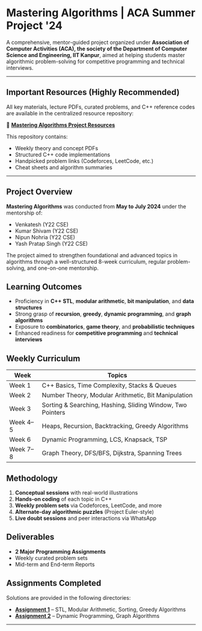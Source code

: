 # Mastering Algorithms | ACA Summer Project '24

A comprehensive, mentor-guided project organized under **Association of Computer Activities (ACA), the society of the Department of Computer Science and Engineering, IIT Kanpur**, aimed at helping students master algorithmic problem-solving for competitive programming and technical interviews.

---

## Important Resources (Highly Recommended)

All key materials, lecture PDFs, curated problems, and C++ reference codes are available in the centralized resource repository:

🔗 **[Mastering Algorithms Project Resources](https://github.com/AayushKumar26/Mastering_Algorithms_Project_Resources)**

This repository contains:

- Weekly theory and concept PDFs  
- Structured C++ code implementations  
- Handpicked problem links (Codeforces, LeetCode, etc.)  
- Cheat sheets and algorithm summaries  

---

## Project Overview

**Mastering Algorithms** was conducted from **May to July 2024** under the mentorship of:

- Venkatesh (Y22 CSE)  
- Kumar Shivam (Y22 CSE)  
- Nipun Nohria (Y22 CSE)  
- Yash Pratap Singh (Y22 CSE)

The project aimed to strengthen foundational and advanced topics in algorithms through a well-structured 8-week curriculum, regular problem-solving, and one-on-one mentorship.

## Learning Outcomes

- Proficiency in **C++ STL**, **modular arithmetic**, **bit manipulation**, and **data structures**
- Strong grasp of **recursion**, **greedy**, **dynamic programming**, and **graph algorithms**
- Exposure to **combinatorics**, **game theory**, and **probabilistic techniques**
- Enhanced readiness for **competitive programming** and **technical interviews**

## Weekly Curriculum

| Week       | Topics                                                                 |
|------------|------------------------------------------------------------------------|
| Week 1     | C++ Basics, Time Complexity, Stacks & Queues                           |
| Week 2     | Number Theory, Modular Arithmetic, Bit Manipulation                    |
| Week 3     | Sorting & Searching, Hashing, Sliding Window, Two Pointers             |
| Week 4–5   | Heaps, Recursion, Backtracking, Greedy Algorithms                       |
| Week 6     | Dynamic Programming, LCS, Knapsack, TSP                                |
| Week 7–8   | Graph Theory, DFS/BFS, Dijkstra, Spanning Trees                        |

## Methodology

1. **Conceptual sessions** with real-world illustrations  
2. **Hands-on coding** of each topic in C++  
3. **Weekly problem sets** via Codeforces, LeetCode, and more  
4. **Alternate-day algorithmic puzzles** (Project Euler-style)  
5. **Live doubt sessions** and peer interactions via WhatsApp

## Deliverables

- **2 Major Programming Assignments**
- Weekly curated problem sets
- Mid-term and End-term Reports

## Assignments Completed

Solutions are provided in the following directories:

- **[Assignment 1](./ACA_1/)** – STL, Modular Arithmetic, Sorting, Greedy Algorithms  
- **[Assignment 2](./ACA_2/)** – Dynamic Programming, Graph Algorithms

---


